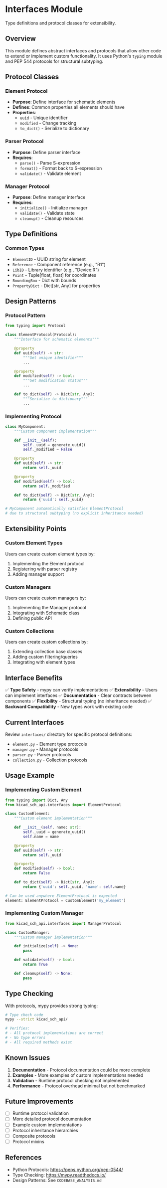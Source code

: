 # Interfaces Module

Type definitions and protocol classes for extensibility.

## Overview

This module defines abstract interfaces and protocols that allow other code to extend or implement custom functionality. It uses Python's `typing` module and PEP 544 protocols for structural subtyping.

## Protocol Classes

### Element Protocol
- **Purpose**: Define interface for schematic elements
- **Defines**: Common properties all elements should have
- **Properties**:
  - `uuid` - Unique identifier
  - `modified` - Change tracking
  - `to_dict()` - Serialize to dictionary

### Parser Protocol
- **Purpose**: Define parser interface
- **Requires**:
  - `parse()` - Parse S-expression
  - `format()` - Format back to S-expression
  - `validate()` - Validate element

### Manager Protocol
- **Purpose**: Define manager interface
- **Requires**:
  - `initialize()` - Initialize manager
  - `validate()` - Validate state
  - `cleanup()` - Cleanup resources

## Type Definitions

### Common Types
- `ElementID` - UUID string for element
- `Reference` - Component reference (e.g., "R1")
- `LibID` - Library identifier (e.g., "Device:R")
- `Point` - Tuple[float, float] for coordinates
- `BoundingBox` - Dict with bounds
- `PropertyDict` - Dict[str, Any] for properties

## Design Patterns

### Protocol Pattern
```python
from typing import Protocol

class ElementProtocol(Protocol):
    """Interface for schematic elements"""

    @property
    def uuid(self) -> str:
        """Get unique identifier"""
        ...

    @property
    def modified(self) -> bool:
        """Get modification status"""
        ...

    def to_dict(self) -> Dict[str, Any]:
        """Serialize to dictionary"""
        ...
```

### Implementing Protocol
```python
class MyComponent:
    """Custom component implementation"""

    def __init__(self):
        self._uuid = generate_uuid()
        self._modified = False

    @property
    def uuid(self) -> str:
        return self._uuid

    @property
    def modified(self) -> bool:
        return self._modified

    def to_dict(self) -> Dict[str, Any]:
        return {'uuid': self._uuid}

# MyComponent automatically satisfies ElementProtocol
# due to structural subtyping (no explicit inheritance needed)
```

## Extensibility Points

### Custom Element Types
Users can create custom element types by:
1. Implementing the Element protocol
2. Registering with parser registry
3. Adding manager support

### Custom Managers
Users can create custom managers by:
1. Implementing the Manager protocol
2. Integrating with Schematic class
3. Defining public API

### Custom Collections
Users can create custom collections by:
1. Extending collection base classes
2. Adding custom filtering/queries
3. Integrating with element types

## Interface Benefits

✅ **Type Safety** - mypy can verify implementations
✅ **Extensibility** - Users can implement interfaces
✅ **Documentation** - Clear contracts between components
✅ **Flexibility** - Structural typing (no inheritance needed)
✅ **Backward Compatibility** - New types work with existing code

## Current Interfaces

Review `interfaces/` directory for specific protocol definitions:

- `element.py` - Element type protocols
- `manager.py` - Manager protocols
- `parser.py` - Parser protocols
- `collection.py` - Collection protocols

## Usage Example

### Implementing Custom Element
```python
from typing import Dict, Any
from kicad_sch_api.interfaces import ElementProtocol

class CustomElement:
    """Custom element implementation"""

    def __init__(self, name: str):
        self._uuid = generate_uuid()
        self.name = name

    @property
    def uuid(self) -> str:
        return self._uuid

    @property
    def modified(self) -> bool:
        return False

    def to_dict(self) -> Dict[str, Any]:
        return {'uuid': self._uuid, 'name': self.name}

# Can be used anywhere ElementProtocol is expected
element: ElementProtocol = CustomElement('my_element')
```

### Implementing Custom Manager
```python
from kicad_sch_api.interfaces import ManagerProtocol

class CustomManager:
    """Custom manager implementation"""

    def initialize(self) -> None:
        pass

    def validate(self) -> bool:
        return True

    def cleanup(self) -> None:
        pass
```

## Type Checking

With protocols, mypy provides strong typing:

```bash
# Type check code
mypy --strict kicad_sch_api/

# Verifies:
# - All protocol implementations are correct
# - No type errors
# - All required methods exist
```

## Known Issues

1. **Documentation** - Protocol documentation could be more complete
2. **Examples** - More examples of custom implementations needed
3. **Validation** - Runtime protocol checking not implemented
4. **Performance** - Protocol overhead minimal but not benchmarked

## Future Improvements

- [ ] Runtime protocol validation
- [ ] More detailed protocol documentation
- [ ] Example custom implementations
- [ ] Protocol inheritance hierarchies
- [ ] Composite protocols
- [ ] Protocol mixins

## References

- Python Protocols: https://peps.python.org/pep-0544/
- Type Checking: https://mypy.readthedocs.io/
- Design Patterns: See `CODEBASE_ANALYSIS.md`
